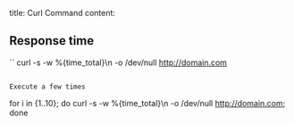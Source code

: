 title: Curl Command
content:

## Response time
``
curl -s -w %{time_total}\\n -o /dev/null <http://domain.com>
```

Execute a few times
```
for i in {1..10}; do curl -s -w %{time_total}\\n -o /dev/null <http://domain.com>; done
```
